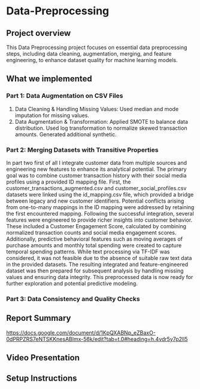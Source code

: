 # Data-Preprocessing
## Project overview
This Data Preprocessing project focuses on essential data preprocessing steps, including data cleaning, augmentation, merging, and feature engineering, to enhance dataset quality for machine learning models. 
## What we implemented 
### Part 1: Data Augmentation on CSV Files
1. Data Cleaning & Handling Missing Values: Used median and mode imputation for missing values.
2. Data Augmentation & Transformation:
Applied SMOTE to balance data distribution.
Used log transformation to normalize skewed transaction amounts.
Generated additional synthetic.

### Part 2: Merging Datasets with Transitive Properties
In  part two first of all I integrate customer data from multiple sources and engineering new features to enhance its analytical potential. The primary goal was to combine customer transaction history with their social media profiles using a provided ID mapping file.
First, the customer_transactions_augmented.csv and customer_social_profiles.csv datasets were linked using the id_mapping.csv file, which provided a bridge between legacy and new customer identifiers. Potential conflicts arising from one-to-many mappings in the ID mapping were addressed by retaining the first encountered mapping.
Following the successful integration, several features were engineered to provide richer insights into customer behavior. These included a Customer Engagement Score, calculated by combining normalized transaction counts and social media engagement scores. Additionally, predictive behavioral features such as moving averages of purchase amounts and monthly total spending were created to capture temporal spending patterns. While text processing via TF-IDF was considered, it was not feasible due to the absence of suitable raw text data in the provided datasets.
The resulting integrated and feature-engineered dataset was then prepared for subsequent analysis by handling missing values and ensuring data integrity. This preprocessed data is now ready for further exploration and potential predictive modeling.

### Part 3: Data Consistency and Quality Checks
## Report Summary
https://docs.google.com/document/d/1KpQXABNp_eZBaxO-0dPRPZRS7eNTSKKnesABlmx-56k/edit?tab=t.0#heading=h.4vdr5y7p2ll5

## Video Presentation

## Setup Instructions
